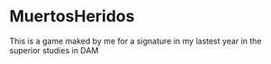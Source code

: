 # MuertosHeridos
This is a game maked by me for a signature in my lastest year in the superior studies in DAM

